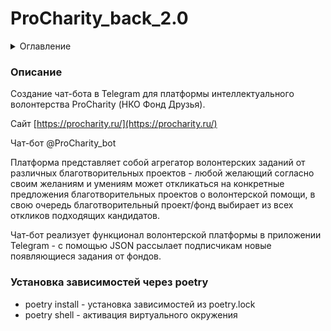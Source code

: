 # ProCharity_back_2.0

<details>
  <summary>Оглавление</summary>
  <ol>
    <li>
      <a href="#описание">Описание</a>
    </li>
    <li>
      <a href="#установка-зависимостей-через-poetry">Установка зависимостей через poetry</a>
    </li>
  </ol>
</details>


### Описание

Создание чат-бота в Telegram для платформы интеллектуального волонтерства ProCharity (НКО Фонд Друзья).

Сайт [https://procharity.ru/](https://procharity.ru/)

Чат-бот @ProCharity_bot

Платформа представляет собой агрегатор волонтерских заданий от различных благотворительных проектов - любой желающий согласно своим желаниям и умениям может откликаться на конкретные предложения благотворительных проектов о волонтерской помощи, в свою  очередь благотворительный проект/фонд выбирает из всех откликов подходящих кандидатов. 

Чат-бот реализует функционал волонтерской платформы в приложении Telegram - с помощью JSON рассылает подписчикам новые появляющиеся задания от фондов.



### Установка зависимостей через poetry

- poetry install - установка зависимостей из poetry.lock
- poetry shell - активация виртуального окружения
